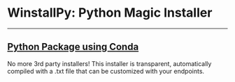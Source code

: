 # WinstallPy: Python Magic Installer
---
[Python Package using Conda](https://github.com/aghastmuffin/WinstallPy/actions/workflows/python-package-conda.yml/badge.svg)
---
No more 3rd party installers! This installer is transparent, automatically compiled with a .txt file that can be customized with your endpoints.
